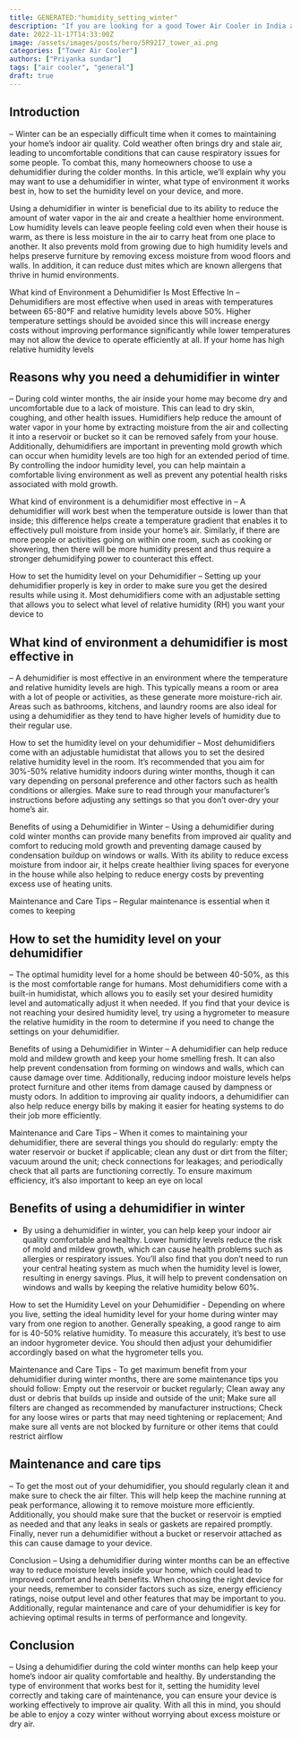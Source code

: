 ```yaml
---
title: GENERATED:"humidity_setting_winter"
description: "If you are looking for a good Tower Air Cooler in India and are confused with multiple options, this article is for you. We look at some of the best air coolers giving bang for the buck and have created a list of all the reliable Tower Air Coolers that you can purchase today."
date: 2022-11-17T14:33:00Z
image: /assets/images/posts/hero/5R92I7_tower_ai.png
categories: ["Tower Air Cooler"]
authors: ["Priyanka sundar"]
tags: ["air cooler", "general"]
draft: true
---
```


## Introduction


 – Winter can be an especially difficult time when it comes to maintaining your home’s indoor air quality. Cold weather often brings dry and stale air, leading to uncomfortable conditions that can cause respiratory issues for some people. To combat this, many homeowners choose to use a dehumidifier during the colder months. In this article, we’ll explain why you may want to use a dehumidifier in winter, what type of environment it works best in, how to set the humidity level on your device, and more. 

Using a dehumidifier in winter is beneficial due to its ability to reduce the amount of water vapor in the air and create a healthier home environment. Low humidity levels can leave people feeling cold even when their house is warm, as there is less moisture in the air to carry heat from one place to another. It also prevents mold from growing due to high humidity levels and helps preserve furniture by removing excess moisture from wood floors and walls. In addition, it can reduce dust mites which are known allergens that thrive in humid environments. 

What kind of Environment a Dehumidifier Is Most Effective In – Dehumidifiers are most effective when used in areas with temperatures between 65-80°F and relative humidity levels above 50%. Higher temperature settings should be avoided since this will increase energy costs without improving performance significantly while lower temperatures may not allow the device to operate efficiently at all. If your home has high relative humidity levels


## Reasons why you need a dehumidifier in winter


 – During cold winter months, the air inside your home may become dry and uncomfortable due to a lack of moisture. This can lead to dry skin, coughing, and other health issues. Humidifiers help reduce the amount of water vapor in your home by extracting moisture from the air and collecting it into a reservoir or bucket so it can be removed safely from your house. Additionally, dehumidifiers are important in preventing mold growth which can occur when humidity levels are too high for an extended period of time. By controlling the indoor humidity level, you can help maintain a comfortable living environment as well as prevent any potential health risks associated with mold growth. 

What kind of environment is a dehumidifier most effective in – A dehumidifier will work best when the temperature outside is lower than that inside; this difference helps create a temperature gradient that enables it to effectively pull moisture from inside your home’s air. Similarly, if there are more people or activities going on within one room, such as cooking or showering, then there will be more humidity present and thus require a stronger dehumidifying power to counteract this effect. 

How to set the humidity level on your Dehumidifier – Setting up your dehumidifier properly is key in order to make sure you get the desired results while using it. Most dehumidifiers come with an adjustable setting that allows you to select what level of relative humidity (RH) you want your device to


## What kind of environment a dehumidifier is most effective in


 – A dehumidifier is most effective in an environment where the temperature and relative humidity levels are high. This typically means a room or area with a lot of people or activities, as these generate more moisture-rich air. Areas such as bathrooms, kitchens, and laundry rooms are also ideal for using a dehumidifier as they tend to have higher levels of humidity due to their regular use. 

How to set the humidity level on your dehumidifier – Most dehumidifiers come with an adjustable humidistat that allows you to set the desired relative humidity level in the room. It’s recommended that you aim for 30%-50% relative humidity indoors during winter months, though it can vary depending on personal preference and other factors such as health conditions or allergies. Make sure to read through your manufacturer’s instructions before adjusting any settings so that you don’t over-dry your home’s air. 

Benefits of using a Dehumidifier in Winter – Using a dehumidifier during cold winter months can provide many benefits from improved air quality and comfort to reducing mold growth and preventing damage caused by condensation buildup on windows or walls. With its ability to reduce excess moisture from indoor air, it helps create healthier living spaces for everyone in the house while also helping to reduce energy costs by preventing excess use of heating units. 

Maintenance and Care Tips – Regular maintenance is essential when it comes to keeping


## How to set the humidity level on your dehumidifier


 – The optimal humidity level for a home should be between 40-50%, as this is the most comfortable range for humans. Most dehumidifiers come with a built-in humidistat, which allows you to easily set your desired humidity level and automatically adjust it when needed. If you find that your device is not reaching your desired humidity level, try using a hygrometer to measure the relative humidity in the room to determine if you need to change the settings on your dehumidifier. 

Benefits of using a Dehumidifier in Winter – A dehumidifier can help reduce mold and mildew growth and keep your home smelling fresh. It can also help prevent condensation from forming on windows and walls, which can cause damage over time. Additionally, reducing indoor moisture levels helps protect furniture and other items from damage caused by dampness or musty odors. In addition to improving air quality indoors, a dehumidifier can also help reduce energy bills by making it easier for heating systems to do their job more efficiently. 

Maintenance and Care Tips – When it comes to maintaining your dehumidifier, there are several things you should do regularly: empty the water reservoir or bucket if applicable; clean any dust or dirt from the filter; vacuum around the unit; check connections for leakages; and periodically check that all parts are functioning correctly. To ensure maximum efficiency, it’s also important to keep an eye on local


## Benefits of using a dehumidifier in winter


 - By using a dehumidifier in winter, you can help keep your indoor air quality comfortable and healthy. Lower humidity levels reduce the risk of mold and mildew growth, which can cause health problems such as allergies or respiratory issues. You’ll also find that you don’t need to run your central heating system as much when the humidity level is lower, resulting in energy savings. Plus, it will help to prevent condensation on windows and walls by keeping the relative humidity below 60%. 

How to set the Humidity Level on your Dehumidifier - Depending on where you live, setting the ideal humidity level for your home during winter may vary from one region to another. Generally speaking, a good range to aim for is 40-50% relative humidity. To measure this accurately, it’s best to use an indoor hygrometer device. You should then adjust your dehumidifier accordingly based on what the hygrometer tells you. 

Maintenance and Care Tips - To get maximum benefit from your dehumidifier during winter months, there are some maintenance tips you should follow: Empty out the reservoir or bucket regularly; Clean away any dust or debris that builds up inside and outside of the unit; Make sure all filters are changed as recommended by manufacturer instructions; Check for any loose wires or parts that may need tightening or replacement; And make sure all vents are not blocked by furniture or other items that could restrict airflow


## Maintenance and care tips


 – To get the most out of your dehumidifier, you should regularly clean it and make sure to check the air filter. This will help keep the machine running at peak performance, allowing it to remove moisture more efficiently. Additionally, you should make sure that the bucket or reservoir is emptied as needed and that any leaks in seals or gaskets are repaired promptly. Finally, never run a dehumidifier without a bucket or reservoir attached as this can cause damage to your device. 

Conclusion – Using a dehumidifier during winter months can be an effective way to reduce moisture levels inside your home, which could lead to improved comfort and health benefits. When choosing the right device for your needs, remember to consider factors such as size, energy efficiency ratings, noise output level and other features that may be important to you. Additionally, regular maintenance and care of your dehumidifier is key for achieving optimal results in terms of performance and longevity.


## Conclusion


 – Using a dehumidifier during the cold winter months can help keep your home’s indoor air quality comfortable and healthy. By understanding the type of environment that works best for it, setting the humidity level correctly and taking care of maintenance, you can ensure your device is working effectively to improve air quality. With all this in mind, you should be able to enjoy a cozy winter without worrying about excess moisture or dry air.


